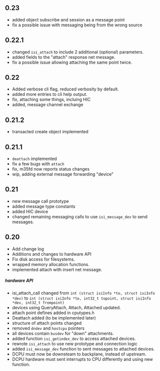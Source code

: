 
0.23
------

 - added object subscribe and session as a message point
 - fix a possible issue with messaging being from the wrong source

0.22.1
------

 - changed `isi_attach` to include 2 additional (optional) parameters.
 - added fields to the "attach" response net message.
 - fix a possible issue allowing attaching the same point twice.

0.22
------

 - Added verbose cli flag, reduced verbosity by default.
 - added more entries to cli help output.
 - fix, attaching some things, incluing HIC
 - added, message channel exchange

0.21.2
------

 - transacted create object implemented

0.21.1
------

 - `deattach` implemented
 - fix a few bugs with `attach`
 - fix, m35fd now reports status changes
 - wip, adding external message forwarding "device"

0.21
------

 - new message call prototype
 - added message type constants
 - added HIC device
 - changed remaining messaging calls to use `isi_message_dev` to send messages.

0.20
------

 - Add change log
 - Additions and changes to hardware API
 - Fix disk access for filesystems.
 - wrapped memory allocation functions.
 - implemented attach with insert net message.

##### hardware API

 - isi_attach_call changed from
   `int (struct isiInfo *to, struct isiInfo *dev)`
   to `int (struct isiInfo *to, int32_t topoint, struct isiInfo *dev, int32_t frompoint)`
 - devices using QueryAttach, Attach, Attached updated.
 - attach point defines added in cputypes.h
 - Deattach added (to be implemented later)
 - structure of attach points changed
 - removed `dndev` and `hostcpu` pointers
 - all devices contain `busdev` for "down" attachments.
 - added function `isi_getindex_dev` to access attached devices.
 - rewrote `isi_attach` to use new prototype and connection logic
 - added `isi_message_dev` function to sent messages to attached devices.
 - DCPU must now be downsteam to backplane, instead of upstream.
 - DCPU hardware must sent interrupts to CPU differently and using new function.


